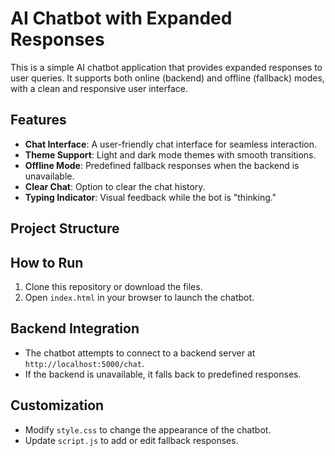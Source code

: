 # AI Chatbot with Expanded Responses

This is a simple AI chatbot application that provides expanded responses to user queries. It supports both online (backend) and offline (fallback) modes, with a clean and responsive user interface.

## Features

- **Chat Interface**: A user-friendly chat interface for seamless interaction.
- **Theme Support**: Light and dark mode themes with smooth transitions.
- **Offline Mode**: Predefined fallback responses when the backend is unavailable.
- **Clear Chat**: Option to clear the chat history.
- **Typing Indicator**: Visual feedback while the bot is "thinking."

## Project Structure

## How to Run

1. Clone this repository or download the files.
2. Open `index.html` in your browser to launch the chatbot.

## Backend Integration

- The chatbot attempts to connect to a backend server at `http://localhost:5000/chat`.
- If the backend is unavailable, it falls back to predefined responses.

## Customization

- Modify `style.css` to change the appearance of the chatbot.
- Update `script.js` to add or edit fallback responses.
